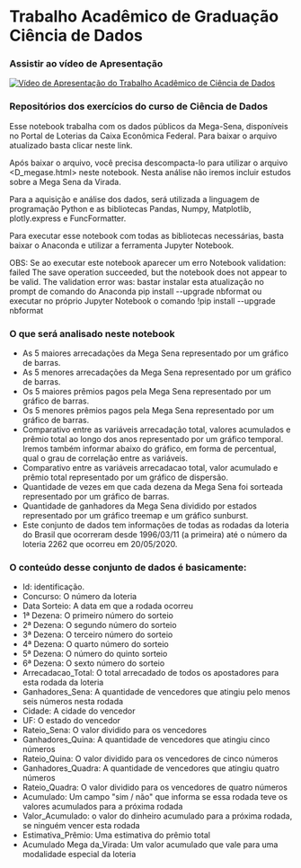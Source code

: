 # Trabalho Acadêmico de Graduação Ciência de Dados

### Assistir ao vídeo de Apresentação 

[![Vídeo de Apresentação do Trabalho Acadêmico de Ciência de Dados](http://img.youtube.com/vi/xN9jOIfakVI/0.jpg)](http://www.youtube.com/watch?v=xN9jOIfakVI "Vídeo de Apresentação do Trabalho Acadêmico de Ciência de Dados")


### Repositórios dos exercícios do curso de Ciência de Dados

Esse notebook trabalha com os dados públicos da Mega-Sena, disponíveis no Portal de Loterias da Caixa Econômica Federal. Para baixar o arquivo atualizado basta clicar neste link.

Após baixar o arquivo, você precisa descompacta-lo para utilizar o arquivo <D_megase.html> neste notebook. Nesta análise não iremos incluir estudos sobre a Mega Sena da Virada.

Para a aquisição e análise dos dados, será utilizada a linguagem de programação Python e as bibliotecas Pandas, Numpy, Matplotlib, plotly.express e FuncFormatter.

Para executar esse notebook com todas as bibliotecas necessárias, basta baixar o Anaconda e utilizar a ferramenta Jupyter Notebook.

OBS: Se ao executar este notebook aparecer um erro Notebook validation: failed The save operation succeeded, but the notebook does not appear to be valid. The validation error was: bastar instalar esta atualização no prompt de comando do Anaconda pip install --upgrade nbformat ou executar no próprio Jupyter Notebook o comando !pip install --upgrade nbformat

### O que será analisado neste notebook

- As 5 maiores arrecadações da Mega Sena representado por um gráfico de barras.
- As 5 menores arrecadações da Mega Sena representado por um gráfico de barras.
- Os 5 maiores prêmios pagos pela Mega Sena representado por um gráfico de barras.
- Os 5 menores prêmios pagos pela Mega Sena representado por um gráfico de barras.
- Comparativo entre as variáveis arrecadação total, valores acumulados e prêmio total ao longo dos anos representado por um gráfico temporal. Iremos também informar abaixo do gráfico, em forma de percentual, qual o grau de correlação entre as variáveis.
- Comparativo entre as variáveis arrecadacao total, valor acumulado e prêmio total representado por um gráfico de dispersão.
- Quantidade de vezes em que cada dezena da Mega Sena foi sorteada representado por um gráfico de barras.
- Quantidade de ganhadores da Mega Sena dividido por estados representado por um gráfico treemap e um gráfico sunburst.
- Este conjunto de dados tem informações de todas as rodadas da loteria do Brasil que ocorreram desde 1996/03/11 (a primeira) até o número da loteria 2262 que ocorreu em 20/05/2020.

### O conteúdo desse conjunto de dados é basicamente:

- Id: identificação.
- Concurso: O número da loteria
- Data Sorteio: A data em que a rodada ocorreu
- 1ª Dezena: O primeiro número do sorteio
- 2ª Dezena: O segundo número do sorteio
- 3ª Dezena: O terceiro número do sorteio
- 4ª Dezena: O quarto número do sorteio
- 5ª Dezena: O número do quinto sorteio
- 6ª Dezena: O sexto número do sorteio
- Arrecadacao_Total: O total arrecadado de todos os apostadores para esta rodada da loteria
- Ganhadores_Sena: A quantidade de vencedores que atingiu pelo menos seis números nesta rodada
- Cidade: A cidade do vencedor
- UF: O estado do vencedor
- Rateio_Sena: O valor dividido para os vencedores
- Ganhadores_Quina: A quantidade de vencedores que atingiu cinco números
- Rateio_Quina: O valor dividido para os vencedores de cinco números
- Ganhadores_Quadra: A quantidade de vencedores que atingiu quatro números
- Rateio_Quadra: O valor dividido para os vencedores de quatro números
- Acumulado: Um campo "sim / não" que informa se essa rodada teve os valores acumulados para a próxima rodada
- Valor_Acumulado: o valor do dinheiro acumulado para a próxima rodada, se ninguém vencer esta rodada
- Estimativa_Prêmio: Uma estimativa do prêmio total
- Acumulado Mega da_Virada: Um valor acumulado que vale para uma modalidade especial da loteria
